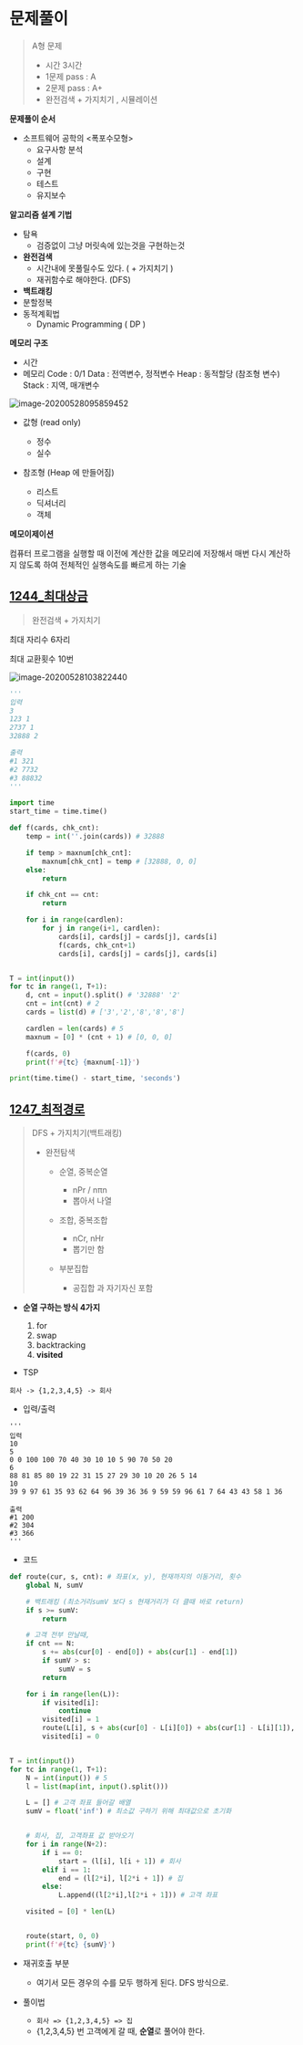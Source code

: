 # 문제풀이

> A형 문제
>
> - 시간 3시간
> - 1문제 pass : A 
> - 2문제 pass : A+
> - 완전검색 + 가지치기 , 시뮬레이션

**문제풀이 순서**

- 소프트웨어 공학의 <폭포수모형>
  - 요구사항 분석
  - 설계
  - 구현
  - 테스트
  - 유지보수



**알고리즘 설계 기법**

- 탐욕
  - 검증없이 그냥 머릿속에 있는것을 구현하는것
- **완전검색**
  - 시간내에 못풀릴수도 있다. ( + 가지치기 )
  - 재귀함수로 해야한다. (DFS)
- **백트래킹**
- 분할정복
- 동적계획법
  - Dynamic Programming ( DP )



**메모리 구조**

- 시간
- 메모리
  Code : 0/1
  Data : 전역변수, 정적변수
  Heap : 동적할당 (참조형 변수)
  Stack : 지역, 매개변수

![image-20200528095859452](images/image-20200528095859452.png)

- 값형 (read only)

  - 정수
  - 실수

- 참조형 (Heap 에 만들어짐)

  - 리스트
  - 딕셔너리
  - 객체

  

**메모이제이션**

컴퓨터 프로그램을 실행할 때 이전에 계산한 값을 메모리에 저장해서 매번 다시 계산하지 않도록 하여
전체적인 실행속도를 빠르게 하는 기술







## [1244_최대상금](https://swexpertacademy.com/main/code/problem/problemDetail.do?contestProbId=AV15Khn6AN0CFAYD)

> 완전검색 + 가지치기

최대 자리수 6자리

최대 교환횟수 10번

![image-20200528103822440](images/image-20200528103822440.jpg)

```python
'''
입력
3
123 1
2737 1
32888 2

출력
#1 321
#2 7732
#3 88832
'''

import time
start_time = time.time()

def f(cards, chk_cnt):
    temp = int(''.join(cards)) # 32888

    if temp > maxnum[chk_cnt]:
        maxnum[chk_cnt] = temp # [32888, 0, 0]
    else:
        return

    if chk_cnt == cnt:
        return

    for i in range(cardlen):
        for j in range(i+1, cardlen):
            cards[i], cards[j] = cards[j], cards[i]
            f(cards, chk_cnt+1)
            cards[i], cards[j] = cards[j], cards[i]


T = int(input())
for tc in range(1, T+1):
    d, cnt = input().split() # '32888' '2'
    cnt = int(cnt) # 2
    cards = list(d) # ['3','2','8','8','8']

    cardlen = len(cards) # 5
    maxnum = [0] * (cnt + 1) # [0, 0, 0]

    f(cards, 0)
    print(f'#{tc} {maxnum[-1]}')

print(time.time() - start_time, 'seconds')
```











## [1247_최적경로](https://swexpertacademy.com/main/code/problem/problemDetail.do?contestProbId=AV15OZ4qAPICFAYD)

> DFS + 가지치기(백트래킹)
>
> - 완전탐색
>
>   - 순열, 중복순열
>
>     - nPr / nπn
>     - 뽑아서 나열
>
>     
>
>   - 조합, 중복조합
>
>     - nCr, nHr
>     - 뽑기만 함
>
>     
>
>   - 부분집합
>
>     - 공집합 과 자기자신 포함

- **순열 구하는 방식 4가지**
  1. for
  2. swap
  3. backtracking
  4. **visited**



- TSP

`회사 -> {1,2,3,4,5} -> 회사`



- 입력/출력

```
'''
입력
10
5
0 0 100 100 70 40 30 10 10 5 90 70 50 20
6
88 81 85 80 19 22 31 15 27 29 30 10 20 26 5 14
10
39 9 97 61 35 93 62 64 96 39 36 36 9 59 59 96 61 7 64 43 43 58 1 36

출력
#1 200
#2 304
#3 366
'''
```






- 코드

```python
def route(cur, s, cnt): # 좌표(x, y), 현재까지의 이동거리, 횟수
    global N, sumV

    # 백트래킹 (최소거리sumV 보다 s 현재거리가 더 클때 바로 return)
    if s >= sumV:
        return

    # 고객 전부 만날때,
    if cnt == N:
        s += abs(cur[0] - end[0]) + abs(cur[1] - end[1])
        if sumV > s:
            sumV = s
        return

    for i in range(len(L)):
        if visited[i]:
            continue
        visited[i] = 1
        route(L[i], s + abs(cur[0] - L[i][0]) + abs(cur[1] - L[i][1]), cnt + 1)
        visited[i] = 0


T = int(input())
for tc in range(1, T+1):
    N = int(input()) # 5
    l = list(map(int, input().split())) 

    L = [] # 고객 좌표 들어갈 배열
    sumV = float('inf') # 최소값 구하기 위해 최대값으로 초기화


    # 회사, 집, 고객좌표 값 받아오기
    for i in range(N+2):
        if i == 0:
            start = (l[i], l[i + 1]) # 회사
        elif i == 1:
            end = (l[2*i], l[2*i + 1]) # 집
        else:
            L.append((l[2*i],l[2*i + 1])) # 고객 좌표

    visited = [0] * len(L)


    route(start, 0, 0)
    print(f'#{tc} {sumV}')
```





- 재귀호출 부분
  - 여기서 모든 경우의 수를 모두 행하게 된다. DFS 방식으로.



- 풀이법
  - `회사 => {1,2,3,4,5} => 집`
  - {1,2,3,4,5} 번 고객에게 갈 때, **순열**로 풀어야 한다.

